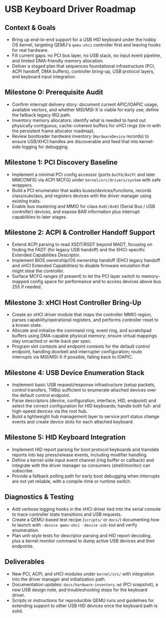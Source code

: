 # USB Keyboard Driver Roadmap

## Context & Goals
- Bring up end-to-end support for a USB HID keyboard under the hobby OS kernel, targeting QEMU's `qemu-xhci` controller first and leaving hooks for real hardware.
- Fill current gaps: no PCI bus layer, no USB stack, no input event pipeline, and limited DMA-friendly memory allocation.
- Deliver a staged plan that sequences foundational infrastructure (PCI, ACPI handoff, DMA buffers), controller bring-up, USB protocol layers, and keyboard input integration.

## Milestone 0: Prerequisite Audit
- Confirm interrupt delivery story: document current APIC/IOAPIC usage, available vectors, and whether MSI/MSI-X is viable for early use; define the fallback legacy IRQ path.
- Inventory memory allocators: identify what is needed to hand out physically contiguous, cache-coherent buffers for xHCI rings (tie-in with the persistent frame allocator roadmap).
- Review bootloader hardware inventory (`HardwareDevice` records) to ensure USB/XHCI handles are discoverable and feed that into kernel-side logging for debugging.

## Milestone 1: PCI Discovery Baseline
- Implement a minimal PCI config accessor (ports `0xCF8/0xCFC` and later MMCONFIG via ACPI MCFG) under `kernel/src/drivers/system` with safe wrappers.
- Build a PCI enumerator that walks buses/devices/functions, records class/subclass, and registers devices with the driver manager using existing traits.
- Enable bus mastering and MMIO for class `0x0C/0x03` (Serial Bus / USB controller) devices, and expose BAR information plus interrupt capabilities to later stages.

## Milestone 2: ACPI & Controller Handoff Support
- Extend ACPI parsing to read XSDT/RSDT beyond MADT, focusing on finding the FADT (for legacy USB handoff) and the XHCI-specific Extended Capabilities Descriptor.
- Implement BIOS ownership/OS ownership handoff (EHCI legacy handoff and xHCI Extended Capabilities) to disable firmware emulation that might steal the controller.
- Surface MCFG ranges (if present) to let the PCI layer switch to memory-mapped config space for performance and to access devices above bus 255 if needed.

## Milestone 3: xHCI Host Controller Bring-Up
- Create an xHCI driver module that maps the controller MMIO region, parses capability/operational registers, and performs controller reset to a known state.
- Allocate and initialize the command ring, event ring, and scratchpad buffers using DMA-capable physical memory; ensure virtual mappings stay uncached or write-back per spec.
- Program slot contexts and endpoint contexts for the default control endpoint, handling doorbell and interrupter configuration; route interrupts via MSI/MSI-X if possible, falling back to IOAPIC.

## Milestone 4: USB Device Enumeration Stack
- Implement basic USB request/response infrastructure (setup packets, control transfers, TRBs) sufficient to enumerate attached devices over the default control endpoint.
- Parse descriptors (device, configuration, interface, HID, endpoint) and select the correct configuration for HID keyboards; handle both full- and high-speed devices via the root hub.
- Build a lightweight hub management layer to service port status change events and create device slots for each attached keyboard.

## Milestone 5: HID Keyboard Integration
- Implement HID report parsing for boot protocol keyboards and translate reports into key press/release events, including modifier handling.
- Define a kernel-side input event channel (ring buffer or callback) and integrate with the driver manager so consumers (shell/monitor) can subscribe.
- Provide a fallback polling path for early boot debugging when interrupts are not yet reliable, with a compile-time or runtime switch.

## Diagnostics & Testing
- Add verbose logging hooks in the xHCI driver tied into the serial console to trace controller state transitions and USB requests.
- Create a QEMU-based test recipe (`scripts/` or `docs/`) documenting how to launch with `-device qemu-xhci -device usb-kbd` and verify enumeration.
- Plan unit-style tests for descriptor parsing and HID report decoding, plus a kernel monitor command to dump active USB devices and their endpoints.

## Deliverables
- New PCI, ACPI, and xHCI modules under `kernel/src/` with integration into the driver manager and initialization path.
- Documentation updates: `docs/hardware-inventory.md` (PCI snapshot), a new USB design note, and troubleshooting steps for the keyboard driver.
- Scripts or instructions for reproducible QEMU runs and guidelines for extending support to other USB HID devices once the keyboard path is solid.
